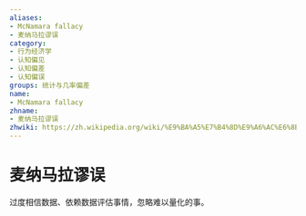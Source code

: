 ```yaml
---
aliases:
- McNamara fallacy
- 麦纳马拉谬误
category:
- 行为经济学
- 认知偏见
- 认知偏差
- 认知偏误
groups: 统计与几率偏差
name:
- McNamara fallacy
zhname:
- 麦纳马拉谬误
zhwiki: https://zh.wikipedia.org/wiki/%E9%BA%A5%E7%B4%8D%E9%A6%AC%E6%8B%89%E8%AC%AC%E8%AA%A4
---
```


# 麦纳马拉谬误

过度相信数据、依赖数据评估事情，忽略难以量化的事。
